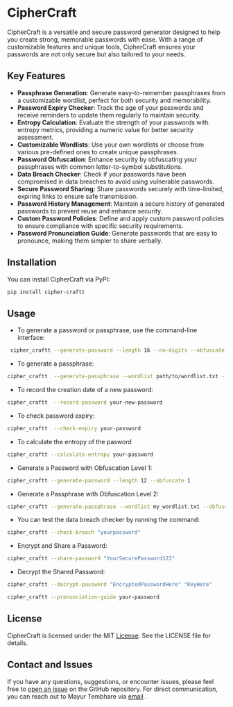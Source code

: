# CipherCraft
CipherCraft is a versatile and secure password generator designed to help you create strong, memorable passwords with ease. With a range of customizable features and unique tools, CipherCraft ensures your passwords are not only secure but also tailored to your needs.

 ## Key Features
- **Passphrase Generation**: Generate easy-to-remember passphrases from a customizable wordlist, perfect for both security and memorability.
- **Password Expiry Checker**: Track the age of your passwords and receive reminders to update them regularly to maintain security.
- **Entropy Calculation**: Evaluate the strength of your passwords with entropy metrics, providing a numeric value for better security assessment.
- **Customizable Wordlists**: Use your own wordlists or choose from various pre-defined ones to create unique passphrases.
- **Password Obfuscation**: Enhance security by obfuscating your passphrases with common letter-to-symbol substitutions.
- **Data Breach Checker**: Check if your passwords have been compromised in data breaches to avoid using vulnerable passwords.
- **Secure Password Sharing**: Share passwords securely with time-limited, expiring links to ensure safe transmission.
- **Password History Management**: Maintain a secure history of generated passwords to prevent reuse and enhance security.
- **Custom Password Policies**: Define and apply custom password policies to ensure compliance with specific security requirements. 
- **Password Pronunciation Guide**: Generate passwords that are easy to pronounce, making them simpler to share verbally.
  
## Installation
You can install CipherCraft via PyPI:

```bash
pip install cipher-craftt
```
## Usage
- To generate a password or passphrase, use the command-line interface:

```bash
 cipher_craftt --generate-password --length 16 --no-digits --obfuscate
```
- To generate a passphrase:

```bash
cipher_craftt  --generate-passphrase --wordlist path/to/wordlist.txt --num-words 5 --separator '-'
```

- To record the creation date of a new password:

```bash
cipher_craftt  --record-password your-new-password
```

- To check password expiry:

```bash
cipher_craftt  --check-expiry your-password
```

- To calculate the entropy of the pasword

```bash
cipher_craftt --calculate-entropy your-password
```

- Generate a Password with Obfuscation Level 1:

```bash
cipher_craftt --generate-password --length 12 --obfuscate 1
```
- Generate a Passphrase with Obfuscation Level 2:

```bash
cipher_craftt --generate-passphrase --wordlist my_wordlist.txt --obfuscate 2
```

- You can test the data breach checker by running the command:

```bash
cipher_craftt --check-breach "yourpassword"
```
- Encrypt and Share a Password:

```bash
cipher_craftt --share-password "YourSecurePassword123"
```


- Decrypt the Shared Password:

```bash
cipher_craftt --decrypt-password "EncryptedPasswordHere" "KeyHere"
```

```bash
cipher_craftt --pronunciation-guide your-password 
```


## License
CipherCraft is licensed under the MIT [License](https://github.com/jarvismayur/Cipher_Craftt/blob/main/LICENSE). See the LICENSE file for details.

## Contact and Issues
If you have any questions, suggestions, or encounter issues, please feel free to [open an issue](https://github.com/yourusername/cipher-craftt/issues) on the GitHub repository. For direct communication, you can reach out to Mayur Tembhare via [email](mailto:tembharemayur@gmail.com) .
